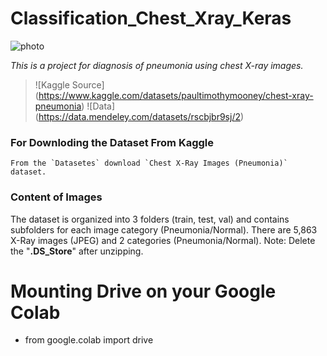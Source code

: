 # **Classification_Chest_Xray_Keras**
![photo](https://i.imgur.com/jZqpV51.png)

*This is a project for diagnosis of pneumonia using chest X-ray images.*


> ![Kaggle Source] (https://www.kaggle.com/datasets/paultimothymooney/chest-xray-pneumonia) 
> ![Data] (https://data.mendeley.com/datasets/rscbjbr9sj/2)


### For Downloding the Dataset From Kaggle
```
From the `Datasetes` download `Chest X-Ray Images (Pneumonia)` dataset.
```
### Content of Images

The dataset is organized into 3 folders (train, test, val) and contains subfolders for each image category (Pneumonia/Normal). There are 5,863 X-Ray images (JPEG) and 2 categories (Pneumonia/Normal).
Note: Delete the "**.DS_Store**" after unzipping.


 # Mounting Drive on your Google Colab
- from google.colab import drive

